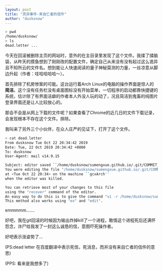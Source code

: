 ```yaml
---
layout: post
title: "灵异事件-来自亡者的信件"
author: "dusksnow"
---
```


```bash
> pwd
/home/dusksnow/
> ls
dead.letter ...
```

今天在回滚被删除主页的网站时，意外的在主目录里发现了这个文件。我揉了揉脑袋，从昨天的摸鱼想到了刚刚改的配置文件，确定自己从来没有没有起过这么诡异且不知所云的文件名。想到能让人快速阅读的量子神秘莫测的力量，一丝凉意从脚边升起（作者：哇哈哈哈哈～）。

首先排除了机房惨案的可能。这台运行着Arch Linux的电脑的操作界面是惊人的 **简洁**。这个没有任务栏没有桌面图标没有开始菜单，一切程序的启动都靠快捷键的系统，估计除了有界面洁癖的作者本人外没人玩的动了，况且简洁到鬼畜的纯图片登录界面还是让人比较放心的。

那会不会是从网上下载的文件呢？如果查看了Chrome的近几日的文件下载记录，会发现根本不存在这个文件。排除。

我叫来了另外三个小伙伴，在众人庄严的见证下，打开了这个文件。

```bash
> cat dead.letter 
From dusksnow Tue Oct 22 20:34:42 2019
Date: Tue, 22 Oct 2019 20:34:42 +0800
To: dusksnow
User-Agent: mail v14.9.15

Subject: editor saved ``/home/dusksnow/sumengxue.github.io/.git/COMMIT_EDITMSG''
You were editing the file "/home/dusksnow/sumengxue.github.io/.git/COMMIT_EDITMSG"
at <Tue Oct 22 20:34> on the machine ``gcxArch''
when the editor was killed.

You can retrieve most of your changes to this file
using the "recover" command of the editor.
An easy way to do this is to give the command "vi -r /home/dusksnow/sumengxue.github.io/.git/COMMIT_EDITMSG".
This method also works using "ex" and "edit".
```



emmmmm.......

好吧，我在git回滚的时候因为输出炸掉kill了一个进程，敢情这个进程死后还满怀怨念，诈尸给我发了一封这么诚恳的信，意图吓死操作者。

好吧表示涨姿势了...

(PS:dead letter 在百度翻译中表示死信，死消息，而并没有来自亡者的信件的意思)

(PPS: 看来是我想多了)
